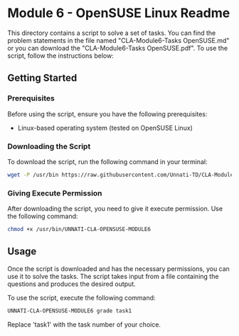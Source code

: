 # Module 6 - OpenSUSE Linux Readme

This directory contains a script to solve a set of tasks. You can find the problem statements in the file named "CLA-Module6-Tasks OpenSUSE.md" or you can download the "CLA-Module6-Tasks OpenSUSE.pdf". To use the script, follow the instructions below:

## Getting Started

### Prerequisites

Before using the script, ensure you have the following prerequisites:

- Linux-based operating system (tested on OpenSUSE Linux)

### Downloading the Script

To download the script, run the following command in your terminal:

```bash
wget -P /usr/bin https://raw.githubusercontent.com/Unnati-TD/CLA-Modules/main/Module6/OpenSUSE_Linux/UNNATI-CLA-OPENSUSE-MODULE6
```

### Giving Execute Permission

After downloading the script, you need to give it execute permission. Use the following command:

```bash
chmod +x /usr/bin/UNNATI-CLA-OPENSUSE-MODULE6
```

## Usage

Once the script is downloaded and has the necessary permissions, you can use it to solve the tasks. The script takes input from a file containing the questions and produces the desired output.

To use the script, execute the following command:

```bash
UNNATI-CLA-OPENSUSE-MODULE6 grade task1
```

Replace 'task1' with the task number of your choice.

